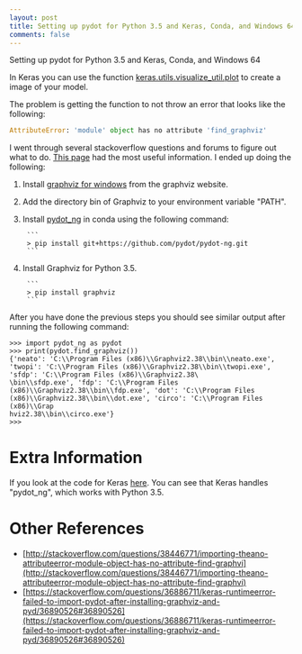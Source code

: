 ```yaml
---
layout: post
title: Setting up pydot for Python 3.5 and Keras, Conda, and Windows 64
comments: false
---
```


Setting up pydot for Python 3.5 and Keras, Conda, and Windows 64

In Keras you can use the function [keras.utils.visualize_util.plot](https://keras.io/visualization/)
to create a image of your model.

The problem is getting the function to not throw an error that looks like the
following:

```python
AttributeError: 'module' object has no attribute 'find_graphviz'
```

I went through several stackoverflow questions and forums to figure out what
to do. [This page](https://github.com/Theano/Theano/issues/1801) had the most
useful information. I ended up doing the following:

1. Install [graphviz for windows](http://www.graphviz.org/Download_windows.php) from the graphviz website.
2. Add the directory bin of Graphviz to your environment variable "PATH".
3. Install [pydot_ng](https://github.com/pydot/pydot-ng) in conda using the following command:

        ```
        > pip install git+https://github.com/pydot/pydot-ng.git
        ```

4. Install Graphviz for Python 3.5.

        ```
        > pip install graphviz
        ```

After you have done the previous steps you should see similar output after
running the following command:

```pycon
>>> import pydot_ng as pydot
>>> print(pydot.find_graphviz())
{'neato': 'C:\\Program Files (x86)\\Graphviz2.38\\bin\\neato.exe', 'twopi': 'C:\\Program Files (x86)\\Graphviz2.38\\bin\\twopi.exe', 'sfdp': 'C:\\Program Files (x86)\\Graphviz2.38\
\bin\\sfdp.exe', 'fdp': 'C:\\Program Files (x86)\\Graphviz2.38\\bin\\fdp.exe', 'dot': 'C:\\Program Files (x86)\\Graphviz2.38\\bin\\dot.exe', 'circo': 'C:\\Program Files (x86)\\Grap
hviz2.38\\bin\\circo.exe'}
>>>
```

# Extra Information
If you look at the code for Keras [here](https://github.com/fchollet/keras/blob/master/keras/utils/visualize_util.py).
You can see that Keras handles "pydot_ng", which works with Python 3.5.

# Other References
* [http://stackoverflow.com/questions/38446771/importing-theano-attributeerror-module-object-has-no-attribute-find-graphvi](http://stackoverflow.com/questions/38446771/importing-theano-attributeerror-module-object-has-no-attribute-find-graphvi)
* [https://stackoverflow.com/questions/36886711/keras-runtimeerror-failed-to-import-pydot-after-installing-graphviz-and-pyd/36890526#36890526](https://stackoverflow.com/questions/36886711/keras-runtimeerror-failed-to-import-pydot-after-installing-graphviz-and-pyd/36890526#36890526)
